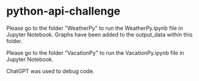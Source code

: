 # python-api-challenge

Please go to the folder "WeatherPy" to run the WeatherPy.ipynb file in Jupyter Notebook. Graphs have been added to the output_data within this folder.

Please go to the folder "VacationPy" to run the VacationPy.ipynb file in Jupyter Notebook.

ChatGPT was used to debug code.